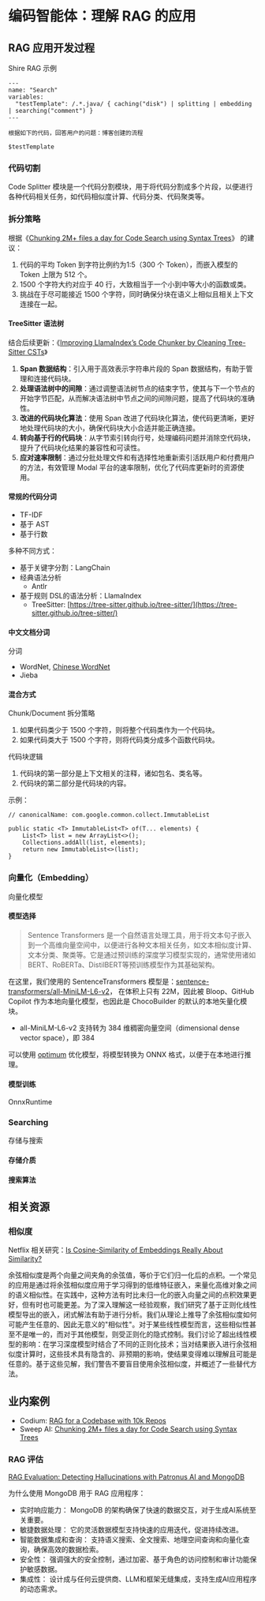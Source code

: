 # 编码智能体：理解 RAG 的应用

## RAG 应用开发过程

Shire RAG 示例

```shire
---
name: "Search"
variables:
  "testTemplate": /.*.java/ { caching("disk") | splitting | embedding | searching("comment") }
---

根据如下的代码，回答用户的问题：博客创建的流程

$testTemplate
```

### 代码切割

Code Splitter 模块是一个代码分割模块，用于将代码分割成多个片段，以便进行各种代码相关任务，如代码相似度计算、代码分类、代码聚类等。

### 拆分策略

根据《[Chunking 2M+ files a day for Code Search using Syntax Trees](https://docs.sweep.dev/blogs/chunking-2m-files)》 的建议：

1. 代码的平均 Token 到字符比例约为1:5（300 个 Token），而嵌入模型的 Token 上限为 512 个。
2. 1500 个字符大约对应于 40 行，大致相当于一个小到中等大小的函数或类。
3. 挑战在于尽可能接近 1500 个字符，同时确保分块在语义上相似且相关上下文连接在一起。

#### TreeSitter 语法树

结合后续更新：《[Improving LlamaIndex’s Code Chunker by Cleaning Tree-Sitter CSTs](https://docs.sweep.dev/blogs/chunking-improvements)》

1. **Span 数据结构**：引入用于高效表示字符串片段的 Span 数据结构，有助于管理和连接代码块。
2. **处理语法树中的间隙**：通过调整语法树节点的结束字节，使其与下一个节点的开始字节匹配，从而解决语法树中节点之间的间隙问题，提高了代码块的准确性。
3. **改进的代码块化算法**：使用 Span 改进了代码块化算法，使代码更清晰，更好地处理代码块的大小，确保代码块大小合适并能正确连接。
4. **转向基于行的代码块**：从字节索引转向行号，处理编码问题并消除空代码块，提升了代码块化结果的兼容性和可读性。
5. **应对速率限制**：通过分批处理文件和有选择性地重新索引活跃用户和付费用户的方法，有效管理 Modal 平台的速率限制，优化了代码库更新时的资源使用。

#### 常规的代码分词

- TF-IDF
- 基于 AST
- 基于行数

多种不同方式：

- 基于关键字分割：LangChain
- 经典语法分析
    - Antlr
- 基于规则 DSL的语法分析：LlamaIndex
    - TreeSitter: [https://tree-sitter.github.io/tree-sitter/](https://tree-sitter.github.io/tree-sitter/)

#### 中文文档分词

分词

- WordNet, [Chinese WordNet](https://github.com/lopentu/CwnGraph)
- Jieba

#### 混合方式

Chunk/Document 拆分策略

1. 如果代码类少于 1500 个字符，则将整个代码类作为一个代码块。
2. 如果代码类大于 1500 个字符，则将代码类分成多个函数代码块。

代码块逻辑

1. 代码块的第一部分是上下文相关的注释，诸如包名、类名等。
2. 代码块的第二部分是代码块的内容。

示例：

```chunk
// canonicalName: com.google.common.collect.ImmutableList

public static <T> ImmutableList<T> of(T... elements) {
    List<T> list = new ArrayList<>();
    Collections.addAll(list, elements);
    return new ImmutableList<>(list);
}
```

### 向量化（Embedding）

向量化模型

#### 模型选择

> Sentence Transformers 是一个自然语言处理工具，用于将文本句子嵌入到一个高维向量空间中，以便进行各种文本相关任务，如文本相似度计算、
> 文本分类、聚类等。它是通过预训练的深度学习模型实现的，通常使用诸如BERT、RoBERTa、DistilBERT等预训练模型作为其基础架构。

在这里，我们使用的 SentenceTransformers
模型是：[sentence-transformers/all-MiniLM-L6-v2](https://huggingface.co/sentence-transformers/all-MiniLM-L6-v2)，
在体积上只有 22M，因此被 Bloop、GitHub Copilot 作为本地向量化模型，也因此是 ChocoBuilder 的默认的本地矢量化模块。

- all-MiniLM-L6-v2 支持转为 384 维稠密向量空间（dimensional dense vector space），即 384

可以使用 [optimum](https://github.com/huggingface/optimum) 优化模型，将模型转换为 ONNX 格式，以便于在本地进行推理。

#### 模型训练

OnnxRuntime

### Searching

存储与搜索

#### 存储介质

#### 搜索算法

## 相关资源

### 相似度

Netflix 相关研究：[Is Cosine-Similarity of Embeddings Really About Similarity?](https://arxiv.org/abs/2403.05440)

>
余弦相似度是两个向量之间夹角的余弦值，等价于它们归一化后的点积。一个常见的应用是通过将余弦相似度应用于学习得到的低维特征嵌入，来量化高维对象之间的语义相似性。在实践中，这种方法有时比未归一化的嵌入向量之间的点积效果更好，但有时也可能更差。为了深入理解这一经验观察，我们研究了基于正则化线性模型导出的嵌入，闭式解法有助于进行分析。我们从理论上推导了余弦相似度如何可能产生任意的、因此无意义的"相似性"。对于某些线性模型而言，这些相似性甚至不是唯一的，而对于其他模型，则受正则化的隐式控制。我们讨论了超出线性模型的影响：在学习深度模型时结合了不同的正则化技术；当对结果嵌入进行余弦相似度计算时，这些技术具有隐含的、非预期的影响，使结果变得难以理解且可能是任意的。基于这些见解，我们警告不要盲目使用余弦相似度，并概述了一些替代方法。

## 业内案例

- Codium: [RAG for a Codebase with 10k Repos](https://www.codium.ai/blog/rag-for-large-scale-code-repos/)
- Sweep AI: [Chunking 2M+ files a day for Code Search using Syntax Trees](https://docs.sweep.dev/blogs/chunking-2m-files)

### RAG 评估

[RAG Evaluation: Detecting Hallucinations with Patronus AI and MongoDB](https://www.mongodb.com/developer/products/atlas/mongodb_patronus_ai/)

为什么使用 MongoDB 用于 RAG 应用程序：

- 实时响应能力： MongoDB 的架构确保了快速的数据交互，对于生成AI系统至关重要。
- 敏捷数据处理： 它的灵活数据模型支持快速的应用迭代，促进持续改进。
- 智能数据集成和查询： 支持语义搜索、全文搜索、地理空间查询和向量化查询，确保高效的数据检索。
- 安全性： 强调强大的安全控制，通过加密、基于角色的访问控制和审计功能保护敏感数据。
- 集成性： 设计成与任何云提供商、LLM和框架无缝集成，支持生成AI应用程序的动态需求。
